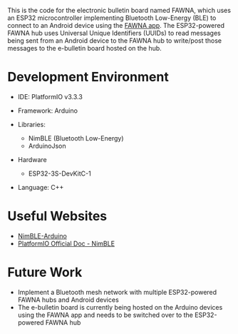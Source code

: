 This is the code for the electronic bulletin board named FAWNA, which uses an ESP32 microcontroller implementing Bluetooth Low-Energy (BLE) to connect to an Android device using the [FAWNA app](https://github.com/FAWNA-App/Fawna-App). The ESP32-powered FAWNA hub uses Universal Unique Identifiers (UUIDs) to read messages being sent from an Android device to the FAWNA hub to write/post those messages to the e-bulletin board hosted on the hub.

# Development Environment

* IDE: PlatformIO v3.3.3
* Framework: Arduino
* Libraries:
  * NimBLE (Bluetooth Low-Energy)
  * ArduinoJson
* Hardware
  * ESP32-3S-DevKitC-1
 
* Language: C++ 

# Useful Websites

* [NimBLE-Arduino](https://github.com/h2zero/NimBLE-Arduino)
* [PlatformIO Official Doc - NimBLE](https://registry.platformio.org/libraries/h2zero/NimBLE-Arduino)

# Future Work

* Implement a Bluetooth mesh network with multiple ESP32-powered FAWNA hubs and Android devices
* The e-bulletin board is currently being hosted on the Arduino devices using the FAWNA app and needs to be switched over to the ESP32-powered FAWNA hub
